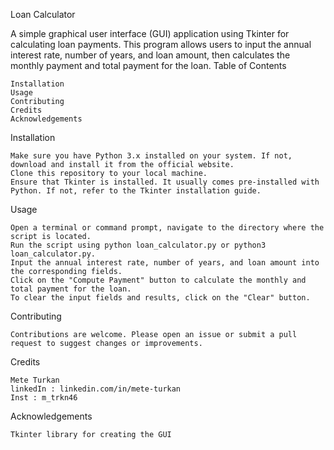 Loan Calculator

A simple graphical user interface (GUI) application using Tkinter for calculating loan payments. This program allows users to input the annual interest rate, number of years, and loan amount, then calculates the monthly payment and total payment for the loan.
Table of Contents

    Installation
    Usage
    Contributing
    Credits
    Acknowledgements

Installation

    Make sure you have Python 3.x installed on your system. If not, download and install it from the official website.
    Clone this repository to your local machine.
    Ensure that Tkinter is installed. It usually comes pre-installed with Python. If not, refer to the Tkinter installation guide.

Usage

    Open a terminal or command prompt, navigate to the directory where the script is located.
    Run the script using python loan_calculator.py or python3 loan_calculator.py.
    Input the annual interest rate, number of years, and loan amount into the corresponding fields.
    Click on the "Compute Payment" button to calculate the monthly and total payment for the loan.
    To clear the input fields and results, click on the "Clear" button.

Contributing

    Contributions are welcome. Please open an issue or submit a pull request to suggest changes or improvements.

Credits

    Mete Turkan
    linkedIn : linkedin.com/in/mete-turkan
    Inst : m_trkn46

Acknowledgements

    Tkinter library for creating the GUI
